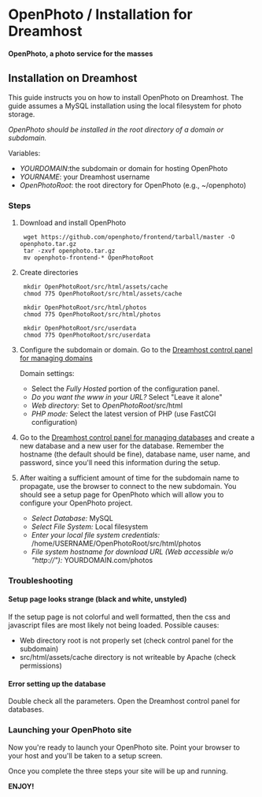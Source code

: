 # OpenPhoto / Installation for Dreamhost

#### OpenPhoto, a photo service for the masses

## Installation on Dreamhost

This guide instructs you on how to install OpenPhoto on Dreamhost.
The guide assumes a MySQL installation using the local filesystem for photo storage.

*OpenPhoto should be installed in the root directory of a domain or subdomain.*

Variables:

- *YOURDOMAIN*:the subdomain or domain for hosting OpenPhoto
- *YOURNAME*: your Dreamhost username
- *OpenPhotoRoot*: the root directory for OpenPhoto (e.g., ~/openphoto)

### Steps

1. Download and install OpenPhoto

		wget https://github.com/openphoto/frontend/tarball/master -O openphoto.tar.gz
		tar -zxvf openphoto.tar.gz
		mv openphoto-frontend-* OpenPhotoRoot

1. Create directories

		mkdir OpenPhotoRoot/src/html/assets/cache
		chmod 775 OpenPhotoRoot/src/html/assets/cache
		
		mkdir OpenPhotoRoot/src/html/photos
		chmod 775 OpenPhotoRoot/src/html/photos
		
		mkdir OpenPhotoRoot/src/userdata
		chmod 775 OpenPhotoRoot/src/userdata
	
1. Configure the subdomain or domain.
Go to the [Dreamhost control panel for managing domains](https://panel.dreamhost.com/index.cgi?tree=domain.manage)

	Domain settings:

	- Select the *Fully Hosted* portion of the configuration panel.
	- *Do you want the www in your URL?* Select "Leave it alone"
	- *Web directory:* Set to *OpenPhotoRoot*/src/html
	- *PHP mode:* Select the latest version of PHP (use FastCGI configuration)

1. Go to the [Dreamhost control panel for managing databases](https://panel.dreamhost.com/index.cgi?tree=goodies.mysql)
and create a new database and a new user for the database.  Remember the hostname (the default should be fine), database name, user name, and password, since you'll need this information during the setup.

1. After waiting a sufficient amount of time for the subdomain name to propagate, use the browser to connect to the new subdomain.  You should see a setup page for OpenPhoto which will allow you to configure your OpenPhoto project.

	- *Select Database:* MySQL
	- *Select File System:* Local filesystem
	- *Enter your local file system credentials:* /home/USERNAME/OpenPhotoRoot/src/html/photos
	- *File system hostname for download URL (Web accessible w/o "http://"):* YOURDOMAIN.com/photos


### Troubleshooting

#### Setup page looks strange (black and white, unstyled)
If the setup page is not colorful and well formatted, then the css and javascript files are most likely not being loaded.  Possible causes:

- Web directory root is not properly set (check control panel for the subdomain)
- src/html/assets/cache directory is not writeable by Apache (check permissions)

#### Error setting up the database
Double check all the parameters.  Open the Dreamhost control panel for databases.

	
### Launching your OpenPhoto site

Now you're ready to launch your OpenPhoto site. Point your browser to your host and you'll be taken to a setup screen.

Once you complete the three steps your site will be up and running.

**ENJOY!**

